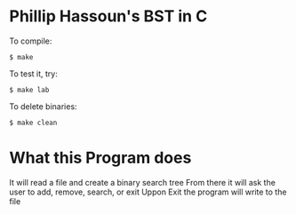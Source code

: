 # Phillip Hassoun's BST in C

To compile:
~~~
$ make
~~~

To test it, try:
~~~
$ make lab
~~~

To delete binaries:
~~~
$ make clean
~~~

# What this Program does #
It will read a file and create a binary search tree
From there it will ask the user to add, remove, search, or exit
Uppon Exit the program will write to the file
